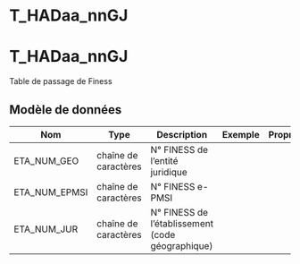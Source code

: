 # T_HADaa_nnGJ

<!-- ATTENTION : Ne pas supprimer ou modifier la ligne ci-dessous -->
# T_HADaa_nnGJ

Table de passage de Finess


## Modèle de données

|Nom|Type|Description|Exemple|Propriétés|
|-|-|-|-|-|
|ETA_NUM_GEO|chaîne de caractères|N° FINESS de l’entité juridique|||
|ETA_NUM_EPMSI|chaîne de caractères|N° FINESS e-PMSI|||
|ETA_NUM_JUR|chaîne de caractères|N° FINESS de l’établissement (code géographique)|||

<!-- ATTENTION : Ne pas supprimer ou modifier la ligne ci-dessus -->
